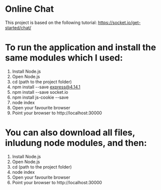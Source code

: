 # Online Chat

This project is based on the following tutorial: https://socket.io/get-started/chat/

# To run the application and install the same modules which I used:
1) Install Node.js
2) Open Node.js
3) cd (path to the project folder)
4) npm install --save express@4.14.1
5) npm install --save socket.io
6) npm install js-cookie --save
7) node index
8) Open your favourite browser
9) Point your browser to http://localhost:30000

# You can also download all files, inludung node modules, and then:
1) Install Node.js
2) Open Node.js
3) cd (path to the project folder)
4) node index
5) Open your favourite browser
6) Point your browser to http://localhost:30000
